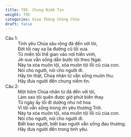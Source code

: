 ```yaml
---
title: 795. Chung Niềm Tin
weight: 795
categories: Giao Thông Chùng Chúa
draft: false
---
```

<dl><dt>Câu 1:</dt><dd data-verse="1">Tình yêu Chúa sâu rộng đã đến với tôi, <br/>Đời tôi nay xa lìa đường cũ lối xưa. <br/>Từ miền tối thế gian vào nơi hiển vinh, <br/>Jê-sus vẫn sống dẫn bước tôi theo Ngài. <br/>Này ta xóa muôn tội, xóa muôn tội lỗi cũ của con. <br/>Nói cho người, nói cho người đi. <br/>Hãy tin thật, Chúa nhân từ vẫn sống muôn thu. <br/>Hãy đưa người đến chung niềm tin. </dd><dt>Câu 2:</dt><dd data-verse="2">Một hôm Chúa nhân từ đã đến với tôi, <br/>Làm sao tôi quên được giờ phút biến thay. <br/>Từ ngày ấy lối đi dường như nở hoa <br/>Vì tôi vẫn sống trong ơn yêu thương Trời. <br/>Này ta xóa muôn tội, xóa muôn tội lỗi cũ của con. <br/>Nói cho người, nói cho người đi. <br/>Biết bao người, biết bao người vẫn sống đau thương. <br/>Hãy đưa người đến trong tình yêu. </dd></dl>